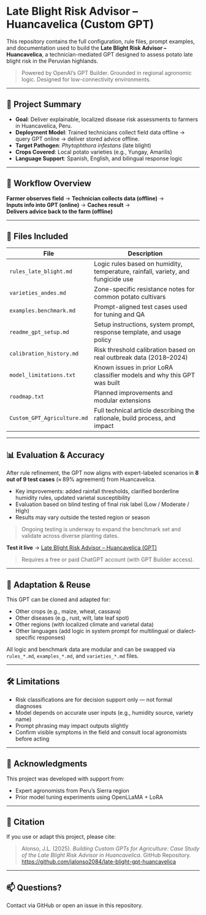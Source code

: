 # Late Blight Risk Advisor – Huancavelica (Custom GPT)

This repository contains the full configuration, rule files, prompt examples, and documentation used to build the **Late Blight Risk Advisor – Huancavelica**, a technician-mediated GPT designed to assess potato late blight risk in the Peruvian highlands.

> Powered by OpenAI’s GPT Builder. Grounded in regional agronomic logic. Designed for low-connectivity environments.

---

## 🌱 Project Summary

- **Goal**: Deliver explainable, localized disease risk assessments to farmers in Huancavelica, Peru.
- **Deployment Model**: Trained technicians collect field data offline → query GPT online → deliver stored advice offline.
- **Target Pathogen**: *Phytophthora infestans* (late blight)
- **Crops Covered**: Local potato varieties (e.g., Yungay, Amarilis)
- **Language Support**: Spanish, English, and bilingual response logic

---

## 🔁 Workflow Overview

**Farmer observes field** → **Technician collects data (offline)** →  
**Inputs info into GPT (online)** → **Caches result** →  
**Delivers advice back to the farm (offline)**

---

## 🧠 Files Included

| File | Description |
|------|-------------|
| `rules_late_blight.md` | Logic rules based on humidity, temperature, rainfall, variety, and fungicide use |
| `varieties_andes.md` | Zone-specific resistance notes for common potato cultivars |
| `examples.benchmark.md` | Prompt-aligned test cases used for tuning and QA |
| `readme_gpt_setup.md` | Setup instructions, system prompt, response template, and usage policy |
| `calibration_history.md` | Risk threshold calibration based on real outbreak data (2018–2024) |
| `model_limitations.txt` | Known issues in prior LoRA classifier models and why this GPT was built |
| `roadmap.txt` | Planned improvements and modular extensions |
| `Custom_GPT_Agriculture.md` | Full technical article describing the rationale, build process, and impact |

---

## 📊 Evaluation & Accuracy

After rule refinement, the GPT now aligns with expert-labeled scenarios in **8 out of 9 test cases** (≈ 89% agreement) from Huancavelica.

- Key improvements: added rainfall thresholds, clarified borderline humidity rules, updated varietal susceptibility
- Evaluation based on blind testing of final risk label (Low / Moderate / High)
- Results may vary outside the tested region or season

> Ongoing testing is underway to expand the benchmark set and validate across diverse planting dates.

**Test it live** → [Late Blight Risk Advisor – Huancavelica (GPT)](https://chat.openai.com/g/g-68151466fca48191a953493191429b2e-late-blight-risk-advisor-huancavelica)

> Requires a free or paid ChatGPT account (with GPT Builder access).

---

## 🔄 Adaptation & Reuse

This GPT can be cloned and adapted for:

- Other crops (e.g., maize, wheat, cassava)
- Other diseases (e.g., rust, wilt, late leaf spot)
- Other regions (with localized climate and varietal data)
- Other languages (add logic in system prompt for multilingual or dialect-specific responses)

All logic and benchmark data are modular and can be swapped via `rules_*.md`, `examples_*.md`, and `varieties_*.md` files.

---

## 🛠️ Limitations

- Risk classifications are for decision support only — not formal diagnoses
- Model depends on accurate user inputs (e.g., humidity source, variety name)
- Prompt phrasing may impact outputs slightly
- Confirm visible symptoms in the field and consult local agronomists before acting

---

## 👥 Acknowledgments

This project was developed with support from:
- Expert agronomists from Peru’s Sierra region
- Prior model tuning experiments using OpenLLaMA + LoRA

---

## 📘 Citation

If you use or adapt this project, please cite:

> Alonso, J.L. (2025). *Building Custom GPTs for Agriculture: Case Study of the Late Blight Risk Advisor in Huancavelica*. GitHub Repository. https://github.com/jalonso2084/late-blight-gpt-huancavelica

---

## 📫 Questions?

Contact via GitHub or open an issue in this repository.
